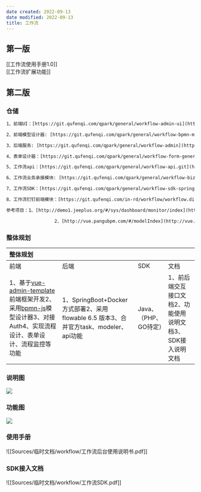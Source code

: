 ```yaml
---
date created: 2022-09-13
date modified: 2022-09-13
title: 工作流
---
```


## 第一版

[[工作流使用手册1.0]]  
[[工作流扩展功能]]

## 第二版

### 仓储

``` html
1、前端UI：[https://git.qufenqi.com/qpark/general/workflow-admin-ui](https://git.qufenqi.com/qpark/general/workflow-admin-ui)

2、前端模型设计器: [https://git.qufenqi.com/qpark/general/workflow-bpmn-modeler.git](https://git.qufenqi.com/qpark/general/workflow-bpmn-modeler.git)

3、后端服务: [https://git.qufenqi.com/qpark/general/workflow-admin](https://git.qufenqi.com/qpark/general/workflow-admin)

4、表单设计器：[https://git.qufenqi.com/qpark/general/workflow-form-generator](https://git.qufenqi.com/qpark/general/workflow-form-generator)

5、工作流api：[https://git.qufenqi.com/qpark/general/workflow-api.git](https://git.qufenqi.com/qpark/general/workflow-api.git)

6、工作流业务承接模块: [https://git.qufenqi.com/qpark/general/workflow-biz.git](https://git.qufenqi.com/qpark/general/workflow-biz.git)

7、工作流SDK：[https://git.qufenqi.com/qpark/general/workflow-sdk-spring-boot-starter.git](https://git.qufenqi.com/qpark/general/workflow-sdk-spring-boot-starter.git)

8、工作流钉钉前端模块：[https://git.qufenqi.com/in-rd/workflow/workflow.ding.git](https://git.qufenqi.com/in-rd/workflow/workflow.ding.git)

参考项目：1、[http://demo1.jeeplus.org/#/sys/dashboard/monitor/index](http://demo1.jeeplus.org/#/sys/dashboard/monitor/index)

                  2、[http://vue.pangubpm.com/#/modelIndex](http://vue.pangubpm.com/#/modelIndex)
```

### 整体规划

| **整体规划**                                                 |                                                              |                       |                                                            |
| :----------------------------------------------------------- | :----------------------------------------------------------- | :-------------------- | :--------------------------------------------------------- |
| 前端                                                         | 后端                                                         | SDK                   | 文档                                                       |
| 1、基于[vue-admin-template](https://github.com/PanJiaChen/vue-admin-template/blob/master/README-zh.md)前端框架开发2、采用[bpmn-js](https://github.com/bpmn-io/bpmn-js)模型设计器3、对接Auth4、实现流程设计、表单设计、流程监控等功能 | 1、SpringBoot+Docker方式部署2、采用flowable 6.5 版本3、合并官方task、modeler、api功能 | Java、（PHP、GO待定） | 1、前后端交互接口文档2、功能使用说明文档3、SDK接入说明文档 |

### 说明图

![](http://image.clickear.top/20220913162136.png)

### 功能图

![](http://image.clickear.top/20220913162145.png)

### 使用手册

![[Sources/临时文档/workflow/工作流后台使用说明书.pdf]]

### SDK接入文档

![[Sources/临时文档/workflow/工作流SDK.pdf]]
